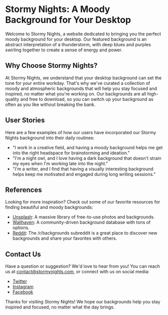<!--font:Inter-->

# Stormy Nights: A Moody Background for Your Desktop

Welcome to Stormy Nights, a website dedicated to bringing you the perfect moody background for your desktop. Our featured background is an abstract interpretation of a thunderstorm, with deep blues and purples swirling together to create a sense of energy and power.

## Why Choose Stormy Nights?

At Stormy Nights, we understand that your desktop background can set the tone for your entire workday. That's why we've curated a collection of moody and atmospheric backgrounds that will help you stay focused and inspired, no matter what you're working on. Our backgrounds are all high-quality and free to download, so you can switch up your background as often as you like without breaking the bank.

## User Stories

Here are a few examples of how our users have incorporated our Stormy Nights background into their daily routines:

- "I work in a creative field, and having a moody background helps me get into the right headspace for brainstorming and ideation."
- "I'm a night owl, and I love having a dark background that doesn't strain my eyes when I'm working late into the night."
- "I'm a writer, and I find that having a visually interesting background helps keep me motivated and engaged during long writing sessions."

## References

Looking for more inspiration? Check out some of our favorite resources for finding beautiful and moody backgrounds:

- [Unsplash](#unsplash): A massive library of free-to-use photos and backgrounds.
- [Wallhaven](#wallhaven): A community-driven background database with tons of options.
- [Reddit](#reddit): The /r/backgrounds subreddit is a great place to discover new backgrounds and share your favorites with others.

## Contact Us

Have a question or suggestion? We'd love to hear from you! You can reach us at [contact@stormynights.com](mailto:contact@stormynights.com), or connect with us on social media:

- [Twitter](#twitter)
- [Instagram](#instagram)
- [Facebook](#facebook)

Thanks for visiting Stormy Nights! We hope our backgrounds help you stay inspired and focused, no matter what the day brings.

<!--

Write me content for website with wallpaper which alt text is:

"An abstract interpretation of a thunderstorm"

The name/title of the page should not be 1:1 copy of the alt text but rather a real content of the website which is using this wallpaper.

- Use markdown format 
- Start with heading
- Heading should be short and concise
- The content should look like a real website 
- The website should not be about the wallpaper, wallpaper is just a related background
- Heading should be contain work "wallpaper" or "background"
- Include real sections like references, contact, user stories, etc. use things relevant to the page purpose.
- Feel free to use structure like headings, bullets, numbering, blockquotes, paragraphs, horizontal lines, etc.
- You can use formatting like bold or _italic_
- You can include UTF-8 emojis
- Links should be only #hash anchors (and you can refer to the document itself)
- Do not include images


---


# Stormy Nights: A Moody Wallpaper for Your Desktop Background

Welcome to Stormy Nights, a website dedicated to bringing you the perfect desktop background for those nights when you need a little bit of moodiness in your life. Our featured wallpaper is an abstract interpretation of a thunderstorm, with deep blues and purples swirling together to create a sense of energy and power.

## Why Choose Stormy Nights?

At Stormy Nights, we understand that your desktop background can set the tone for your entire workday. That's why we've curated a collection of moody and atmospheric wallpapers that will help you stay focused and inspired, no matter what you're working on. Our wallpapers are all high-quality and free to download, so you can switch up your background as often as you like without breaking the bank.

## User Stories

Here are a few examples of how our users have incorporated our Stormy Nights wallpaper into their daily routines:

- "I work in a creative field, and having a moody background helps me get into the right headspace for brainstorming and ideation."
- "I'm a night owl, and I love having a dark background that doesn't strain my eyes when I'm working late into the night."
- "I'm a writer, and I find that having a visually interesting background helps keep me motivated and engaged during long writing sessions."

## References

Looking for more inspiration? Check out some of our favorite resources for finding beautiful and moody wallpapers:

- [Unsplash](#unsplash): A massive library of free-to-use photos and wallpapers.
- [Wallhaven](#wallhaven): A community-driven wallpaper database with tons of options.
- [Reddit](#reddit): The /r/wallpapers subreddit is a great place to discover new backgrounds and share your favorites with others.

## Contact Us

Have a question or suggestion? We'd love to hear from you! You can reach us at [contact@stormynights.com](mailto:contact@stormynights.com), or connect with us on social media:

- [Twitter](#twitter)
- [Instagram](#instagram)
- [Facebook](#facebook)

Thanks for visiting Stormy Nights! We hope our wallpapers help you stay inspired and focused, no matter what the day brings.


---


Heading should not include word "wallpaper". The website should not be about the wallpaper itself, wallpaper is just a related background, rewrite whole content.


---


# Stormy Nights: A Moody Background for Your Desktop

Welcome to Stormy Nights, a website dedicated to bringing you the perfect moody background for your desktop. Our featured background is an abstract interpretation of a thunderstorm, with deep blues and purples swirling together to create a sense of energy and power.

## Why Choose Stormy Nights?

At Stormy Nights, we understand that your desktop background can set the tone for your entire workday. That's why we've curated a collection of moody and atmospheric backgrounds that will help you stay focused and inspired, no matter what you're working on. Our backgrounds are all high-quality and free to download, so you can switch up your background as often as you like without breaking the bank.

## User Stories

Here are a few examples of how our users have incorporated our Stormy Nights background into their daily routines:

- "I work in a creative field, and having a moody background helps me get into the right headspace for brainstorming and ideation."
- "I'm a night owl, and I love having a dark background that doesn't strain my eyes when I'm working late into the night."
- "I'm a writer, and I find that having a visually interesting background helps keep me motivated and engaged during long writing sessions."

## References

Looking for more inspiration? Check out some of our favorite resources for finding beautiful and moody backgrounds:

- [Unsplash](#unsplash): A massive library of free-to-use photos and backgrounds.
- [Wallhaven](#wallhaven): A community-driven background database with tons of options.
- [Reddit](#reddit): The /r/backgrounds subreddit is a great place to discover new backgrounds and share your favorites with others.

## Contact Us

Have a question or suggestion? We'd love to hear from you! You can reach us at [contact@stormynights.com](mailto:contact@stormynights.com), or connect with us on social media:

- [Twitter](#twitter)
- [Instagram](#instagram)
- [Facebook](#facebook)

Thanks for visiting Stormy Nights! We hope our backgrounds help you stay inspired and focused, no matter what the day brings.

-->
